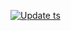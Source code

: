 [![Update ts](https://github.com/lalitakatariya4321/ci/actions/workflows/run.yml/badge.svg)](https://github.com/lalitakatariya4321/ci/actions/workflows/run.yml)
